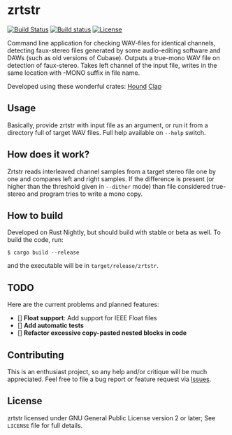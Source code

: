 # zrtstr

[![Build Status](https://travis-ci.org/indiscipline/zrtstr.svg?branch=master)](https://travis-ci.org/indiscipline/zrtstr)
[![Build status](https://ci.appveyor.com/api/projects/status/p8vtahwpin2rvil9?svg=true)](https://ci.appveyor.com/project/indiscipline/zrtstr)
[![License](https://img.shields.io/badge/license-GPLv2-blue.svg)](https://github.com/Indiscipline/zrtstr/blob/master/LICENSE)

Command line application for checking WAV-files for identical channels, detecting faux-stereo files generated by some audio-editing software and DAWs (such as old versions of Cubase). Outputs a true-mono WAV file on detection of faux-stereo. Takes left channel of the input file, writes in the same location with -MONO suffix in file name.

Developed using these wonderful crates:
[Hound](https://github.com/ruuda/hound) 
[Clap](https://github.com/kbknapp/clap-rs)

## Usage
Basically, provide zrtstr with input file as an argument, or run it from a directory full of target WAV files.
Full help available on `--help` switch.

## How does it work?
Zrtstr reads interleaved channel samples from a target stereo file one by one and compares left and right samples. If the difference is present (or higher than the threshold given in `--dither` mode) than file considered true-stereo and program tries to write a mono copy.

## How to build
Developed on Rust Nightly, but should build with stable or beta as well.
To build the code, run:

```
$ cargo build --release
```

and the executable will be in `target/release/zrtstr`.

## TODO
Here are the current problems and planned features:
- [] **Float support**: Add support for IEEE Float files
- [] **Add automatic tests**
- [] **Refactor excessive copy-pasted nested blocks in code**

## Contributing ##
This is an enthusiast project, so any help and/or critique will be much appreciated.
Feel free to file a bug report or feature request via [Issues](https://github.com/Indiscipline/zrtstr/issues).

## License ##
zrtstr licensed under GNU General Public License version 2 or later;
See `LICENSE` file for full details.
